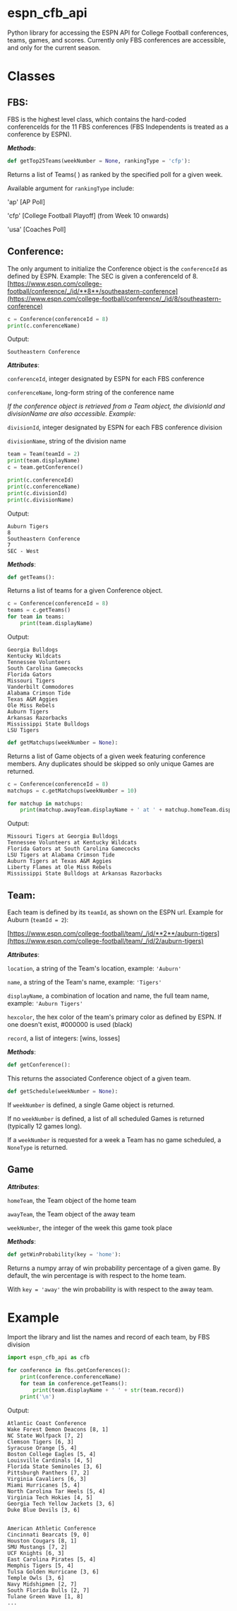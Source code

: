 # espn_cfb_api

Python library for accessing the ESPN API for College Football conferences, teams, games, and scores. Currently only FBS conferences are accessible, and only for the current season.

# Classes 
## FBS:
FBS is the highest level class, which contains the hard-coded conferenceIds for the 11 FBS conferences (FBS Independents is treated as a conference by ESPN). 

***Methods***:
```python
def getTop25Teams(weekNumber = None, rankingType = 'cfp'):
```
Returns a list of Teams( ) as ranked by the specified poll for a given week.

Available argument for `rankingType` include: 

'ap' [AP Poll]

'cfp' [College Football Playoff] (from Week 10 onwards)

'usa' [Coaches Poll]

## Conference:
The only argument to initialize the Conference object is the `conferenceId` as defined by ESPN. Example:
The SEC is given a conferenceId of 8.
[https://www.espn.com/college-football/conference/_/id/**8**/southeastern-conference](https://www.espn.com/college-football/conference/_/id/8/southeastern-conference)
```python
c = Conference(conferenceId = 8)
print(c.conferenceName)
```
Output:
```
Southeastern Conference
```
***Attributes***:

`conferenceId`, integer designated by ESPN for each FBS conference

`conferenceName`, long-form string of the conference name

*If the conference object is retrieved from a Team object, the divisionId and divisionName are also accessible. Example:*

`divisionId`, integer designated by ESPN for each FBS conference division

`divisionName`, string of the division name

```python
team = Team(teamId = 2)
print(team.displayName)
c = team.getConference()

print(c.conferenceId)
print(c.conferenceName)
print(c.divisionId)
print(c.divisionName)
```

Output:
```
Auburn Tigers
8
Southeastern Conference
7
SEC - West
```


***Methods***:

```python
def getTeams():
```
Returns a list of teams for a given Conference object.

```python
c = Conference(conferenceId = 8)
teams = c.getTeams()
for team in teams:
    print(team.displayName)
```

Output:
```
Georgia Bulldogs
Kentucky Wildcats
Tennessee Volunteers
South Carolina Gamecocks
Florida Gators
Missouri Tigers
Vanderbilt Commodores
Alabama Crimson Tide
Texas A&M Aggies
Ole Miss Rebels
Auburn Tigers
Arkansas Razorbacks
Mississippi State Bulldogs
LSU Tigers
```

```python
def getMatchups(weekNumber = None):
```

Returns a list of Game objects of a given week featuring conference members. Any duplicates should be skipped so only unique Games are returned.

```python
c = Conference(conferenceId = 8)
matchups = c.getMatchups(weekNumber = 10)

for matchup in matchups:
    print(matchup.awayTeam.displayName + ' at ' + matchup.homeTeam.displayName)
```
Output:
```
Missouri Tigers at Georgia Bulldogs
Tennessee Volunteers at Kentucky Wildcats
Florida Gators at South Carolina Gamecocks
LSU Tigers at Alabama Crimson Tide
Auburn Tigers at Texas A&M Aggies
Liberty Flames at Ole Miss Rebels
Mississippi State Bulldogs at Arkansas Razorbacks
```

## Team:
Each team is defined by its `teamId`, as shown on the ESPN url. Example for Auburn (`teamId = 2`):

[https://www.espn.com/college-football/team/_/id/**2**/auburn-tigers](https://www.espn.com/college-football/team/_/id/2/auburn-tigers)

***Attributes***:

`location`, a string of the Team's location, example:  `'Auburn'`

`name`, a string of the Team's name, example:  `'Tigers'`

`displayName`, a combination of location and name, the full team name, example: `'Auburn Tigers'`

`hexcolor`, the hex color of the team's primary color as defined by ESPN. If one doesn't exist, #000000 is used (black)

`record`, a list of integers: [wins, losses]

***Methods***:

```python
def getConference():
```
This returns the associated Conference object of a given team.

```python
def getSchedule(weekNumber = None):
```
If `weekNumber` is defined, a single Game object is returned. 

If no `weekNumber` is defined, a list of all scheduled Games is returned (typically 12 games long).

If a `weekNumber` is requested for a week a Team has no game scheduled, a `NoneType` is returned.

## Game
***Attributes***:

`homeTeam`, the Team object of the home team

`awayTeam`, the Team object of the away team

`weekNumber`, the integer of the week this game took place

***Methods***:

```python
def getWinProbability(key = 'home'):
```

Returns a numpy array of win probability percentage of a given game. By default, the win percentage is with respect to the home team. 

With `key = 'away'` the win probability is with respect to the away team.

#

# Example
Import the library and list the names and record of each team, by FBS division
```python
import espn_cfb_api as cfb

for conference in fbs.getConferences():
    print(conference.conferenceName)
    for team in conference.getTeams():
        print(team.displayName + ' ' + str(team.record))
    print('\n')
```
Output:
```
Atlantic Coast Conference
Wake Forest Demon Deacons [8, 1]
NC State Wolfpack [7, 2]
Clemson Tigers [6, 3]
Syracuse Orange [5, 4]
Boston College Eagles [5, 4]
Louisville Cardinals [4, 5]
Florida State Seminoles [3, 6]
Pittsburgh Panthers [7, 2]
Virginia Cavaliers [6, 3]
Miami Hurricanes [5, 4]
North Carolina Tar Heels [5, 4]
Virginia Tech Hokies [4, 5]
Georgia Tech Yellow Jackets [3, 6]
Duke Blue Devils [3, 6]


American Athletic Conference
Cincinnati Bearcats [9, 0]
Houston Cougars [8, 1]
SMU Mustangs [7, 2]
UCF Knights [6, 3]
East Carolina Pirates [5, 4]
Memphis Tigers [5, 4]
Tulsa Golden Hurricane [3, 6]
Temple Owls [3, 6]
Navy Midshipmen [2, 7]
South Florida Bulls [2, 7]
Tulane Green Wave [1, 8]
...
```